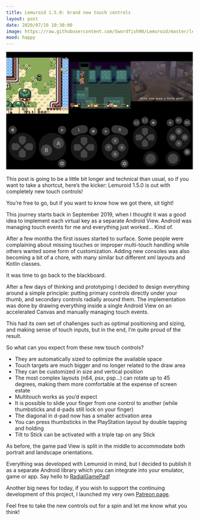 ```yaml
---
title: Lemuroid 1.5.0: brand new touch controls
layout: post
date: 2020/07/16 10:30:00
image: https://raw.githubusercontent.com/Swordfish90/Lemuroid/master/lemuroid-app/icon/lemuroid_web.png
mood: happy
---
```


![layouts](/assets/images/2020-07-13-lemuroid-1-5-0.jpg)

This post is going to be a little bit longer and technical than usual, so if you want to take a shortcut, here’s the kicker: Lemuroid 1.5.0 is out with completely new touch controls!

You’re free to go, but if you want to know how we got there, sit tight!

This journey starts back in September 2019, when I thought it was a good idea to implement each virtual key as a separate Android View.
Android was managing touch events for me and everything just worked… Kind of.

After a few months the first issues started to surface. Some people were complaining about missing touches or improper multi-touch handling while others wanted some form of customization. Adding new consoles was also becoming a bit of a chore, with many similar but different xml layouts and Kotlin classes.

It was time to go back to the blackboard.

After a few days of thinking and prototyping I decided to design everything around a simple principle: putting primary controls directly under your thumb, and secondary controls radially around them.
The implementation was done by drawing everything inside a single Android View on an accelerated Canvas and manually managing touch events.

This had its own set of challenges such as optimal positioning and sizing, and making sense of touch inputs, but in the end, I’m quite proud of the result.

So what can you expect from these new touch controls?

* They are automatically sized to optimize the available space
* Touch targets are much bigger and no longer related to the draw area
* They can be customized in size and vertical position
* The most complex layouts (n64, psx, psp...) can rotate up to 45 degrees, making them more comfortable at the expense of screen estate
* Multitouch works as you’d expect
* It is possible to slide your finger from one control to another (while thumbsticks and d-pads still lock on your finger)
* The diagonal in d-pad now has a smaller activation area
* You can press thumbsticks in the PlayStation layout by double tapping and holding
* Tilt to Stick can be activated with a triple tap on any Stick

As before, the game pad View is split in the middle to accommodate both portrait and landscape orientations.

Everything was developed with Lemuroid in mind, but I decided to publish it as a separate Android library which you can integrate into your emulator, game or app. Say hello to [RadialGamePad](https://github.com/Swordfish90/RadialGamePad)!

Another big news for today, if you wish to support the continuing development of this project, I launched my very own [Patreon page](https://www.patreon.com/swordfish90).

Feel free to take the new controls out for a spin and let me know what you think!

